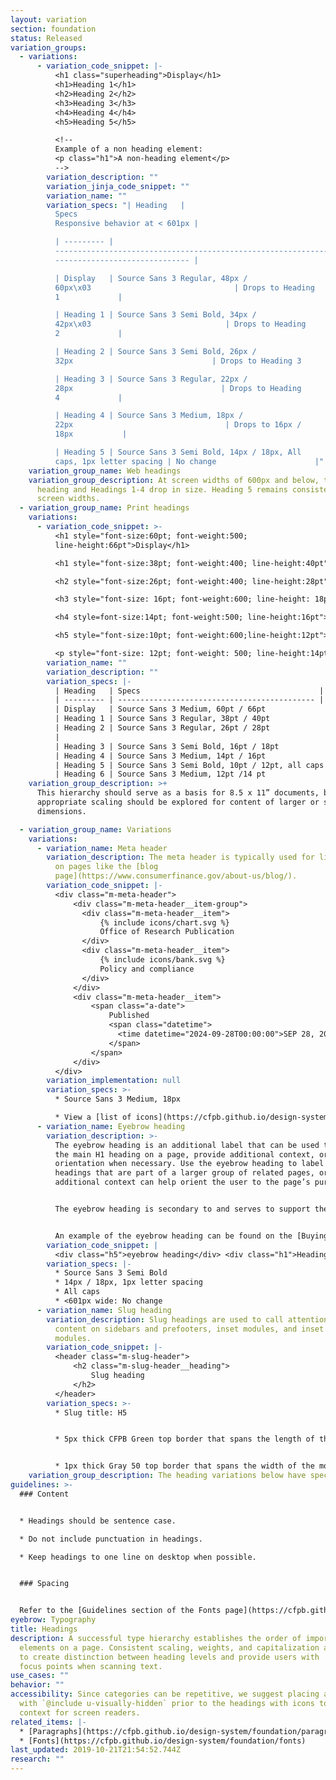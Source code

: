 ```yaml
---
layout: variation
section: foundation
status: Released
variation_groups:
  - variations:
      - variation_code_snippet: |-
          <h1 class="superheading">Display</h1>
          <h1>Heading 1</h1>
          <h2>Heading 2</h2>
          <h3>Heading 3</h3>
          <h4>Heading 4</h4>
          <h5>Heading 5</h5>

          <!--
          Example of a non heading element:
          <p class="h1">A non-heading element</p>
          -->
        variation_description: ""
        variation_jinja_code_snippet: ""
        variation_name: ""
        variation_specs: "| Heading   |
          Specs                                                            |
          Responsive behavior at < 601px |

          | --------- |
          ---------------------------------------------------------------- |
          ------------------------------ |

          | Display   | Source Sans 3 Regular, 48px /
          60px\x03                                | Drops to Heading
          1             |

          | Heading 1 | Source Sans 3 Semi Bold, 34px /
          42px\x03                              | Drops to Heading
          2             |

          | Heading 2 | Source Sans 3 Semi Bold, 26px /
          32px                               | Drops to Heading 3             |

          | Heading 3 | Source Sans 3 Regular, 22px /
          28px                                 | Drops to Heading
          4             |

          | Heading 4 | Source Sans 3 Medium, 18px /
          22px                                  | Drops to 16px /
          18px           |

          | Heading 5 | Source Sans 3 Semi Bold, 14px / 18px, All
          caps, 1px letter spacing | No change                      |"
    variation_group_name: Web headings
    variation_group_description: At screen widths of 600px and below, the Display
      heading and Headings 1-4 drop in size. Heading 5 remains consistent at all
      screen widths.
  - variation_group_name: Print headings
    variations:
      - variation_code_snippet: >-
          <h1 style="font-size:60pt; font-weight:500;
          line-height:66pt">Display</h1>

          <h1 style="font-size:38pt; font-weight:400; line-height:40pt">Heading 1</h1>

          <h2 style="font-size:26pt; font-weight:400; line-height:28pt">Heading 2</h2>

          <h3 style="font-size: 16pt; font-weight:600; line-height: 18pt">Heading 3</h3>

          <h4 style=font-size:14pt; font-weight:500; line-height:16pt">Heading 4</h4>

          <h5 style="font-size:10pt; font-weight:600;line-height:12pt">Heading 5</h5>

          <p style="font-size: 12pt; font-weight: 500; line-height:14pt">Heading 6</p>
        variation_name: ""
        variation_description: ""
        variation_specs: |-
          | Heading   | Specs                                        |
          | --------- | -------------------------------------------- |
          | Display   | Source Sans 3 Medium, 60pt / 66pt              |
          | Heading 1 | Source Sans 3 Regular, 38pt / 40pt             |
          | Heading 2 | Source Sans 3 Regular, 26pt / 28pt
          |
          | Heading 3 | Source Sans 3 Semi Bold, 16pt / 18pt           |
          | Heading 4 | Source Sans 3 Medium, 14pt / 16pt              |
          | Heading 5 | Source Sans 3 Semi Bold, 10pt / 12pt, all caps |
          | Heading 6 | Source Sans 3 Medium, 12pt /14 pt              |
    variation_group_description: >+
      This hierarchy should serve as a basis for 8.5 x 11” documents, but
      appropriate scaling should be explored for content of larger or smaller
      dimensions.

  - variation_group_name: Variations
    variations:
      - variation_name: Meta header
        variation_description: The meta header is typically used for listing categories
          on pages like the [blog
          page](https://www.consumerfinance.gov/about-us/blog/).
        variation_code_snippet: |-
          <div class="m-meta-header">
              <div class="m-meta-header__item-group">
                <div class="m-meta-header__item">
                    {% include icons/chart.svg %}
                    Office of Research Publication
                </div>
                <div class="m-meta-header__item">
                    {% include icons/bank.svg %}
                    Policy and compliance
                </div>
              </div>
              <div class="m-meta-header__item">
                  <span class="a-date">
                      Published
                      <span class="datetime">
                        <time datetime="2024-09-28T00:00:00">SEP 28, 2024</time>
                      </span>
                  </span>
              </div>
          </div>
        variation_implementation: null
        variation_specs: >-
          * Source Sans 3 Medium, 18px

          * View a [list of icons](https://cfpb.github.io/design-system/foundation/iconography). Icon height is constrained to 19px.
      - variation_name: Eyebrow heading
        variation_description: >-
          The eyebrow heading is an additional label that can be used to support
          the main H1 heading on a page, provide additional context, or
          orientation when necessary. Use the eyebrow heading to label page
          headings that are part of a larger group of related pages, or when
          additional context can help orient the user to the page’s purpose.


          The eyebrow heading is secondary to and serves to support the main page heading. So it should be concise and shorter than the main page heading.


          An example of the eyebrow heading can be found on the [Buying a House journey pages](https://www.consumerfinance.gov/owning-a-home/).
        variation_code_snippet: |
          <div class="h5">eyebrow heading</div> <div class="h1">Heading 1</div>
        variation_specs: |-
          * Source Sans 3 Semi Bold
          * 14px / 18px, 1px letter spacing
          * All caps
          * <601px wide: No change
      - variation_name: Slug heading
        variation_description: Slug headings are used to call attention to and lead
          content on sidebars and prefooters, inset modules, and inset email
          modules.
        variation_code_snippet: |-
          <header class="m-slug-header">
              <h2 class="m-slug-header__heading">
                  Slug heading
              </h2>
          </header>
        variation_specs: >-
          * Slug title: H5


          * 5px thick CFPB Green top border that spans the length of the title


          * 1px thick Gray 50 top border that spans the width of the module or column
    variation_group_description: The heading variations below have specific use cases.
guidelines: >-
  ### Content


  * Headings should be sentence case.

  * Do not include punctuation in headings.

  * Keep headings to one line on desktop when possible.


  ### Spacing


  Refer to the [Guidelines section of the Fonts page](https://cfpb.github.io/design-system/foundation/fonts#guidelines) for information about heading spacing.
eyebrow: Typography
title: Headings
description: A successful type hierarchy establishes the order of importance of
  elements on a page. Consistent scaling, weights, and capitalization are used
  to create distinction between heading levels and provide users with  familiar
  focus points when scanning text.
use_cases: ""
behavior: ""
accessibility: Since categories can be repetitive, we suggest placing a label
  with `@include u-visually-hidden` prior to the headings with icons to add more
  context for screen readers.
related_items: |-
  * [Paragraphs](https://cfpb.github.io/design-system/foundation/paragraphs)
  * [Fonts](https://cfpb.github.io/design-system/foundation/fonts)
last_updated: 2019-10-21T21:54:52.744Z
research: ""
---
```

